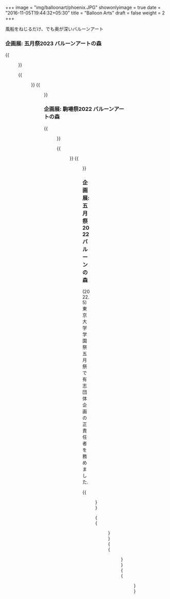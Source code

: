 +++
image = "img/balloonart/phoenix.JPG"
showonlyimage = true
date = "2016-11-05T19:44:32+05:30"
title = "Balloon Arts"
draft = false
weight = 2
+++

風船をねじるだけ、でも奥が深いバルーンアート
<!--more-->

### 企画展: 五月祭2023 バルーンアートの森   

{{<figure src="/img/balloonart/balloon3.JPG" class="inline" link="" alt="">}}

{{<figure src="/img/balloonart/mario.JPG" class="inline" link="" alt="">}}
{{<figure src="/img/balloonart/octopus.JPG" class="inline" link="" alt="">}}    


### 企画展: 駒場祭2022 バルーンアートの森   

{{<figure src="/img/balloonart/balloon2.JPG" class="inline" link="" alt="">}}

{{<figure src="/img/balloonart/christmas.JPG" class="inline" link="" alt="">}}
{{<figure src="/img/balloonart/pokemon2.JPG" class="inline" link="" alt="">}}  

### 企画展: 五月祭2022 バルーンの森   
(2022.5) 東京大学学園祭五月祭で有志団体企画の正責任者を務めました.

{{<figure src="/img/balloonart/balloon1.JPG" class="inline" link="" alt="">}}

{{<figure src="/img/balloonart/phoenix.JPG" class="inline" link="" alt="">}}
{{<figure src="/img/balloonart/pokemon.JPG" class="inline" link="" alt="">}}
{{<figure src="/img/balloonart/tricycle.JPG" class="inline" link="" alt="">}}